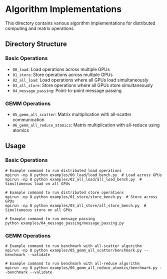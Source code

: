 # Algorithm Implementations

This directory contains various algorithm implementations for distributed computing and matrix operations.

## Directory Structure

### Basic Operations
- `00_load`: Load operations across multiple GPUs
- `01_store`: Store operations across multiple GPUs
- `02_all_load`: Load operations where all GPUs load simultaneously
- `03_all_store`: Store operations where all GPUs store simultaneously
- `04_message_passing`: Point-to-point message passing

### GEMM Operations
- `05_gemm_all_scatter`: Matrix multiplication with all-scatter communication
- `06_gemm_all_reduce_atomics`: Matrix multiplication with all-reduce using atomics

## Usage

### Basic Operations
```terminal
# Example command to run distributed load operations
mpirun -np 8 python examples/00_load/load_bench.py  # Load across GPUs
mpirun -np 8 python examples/02_all_load/all_load_bench.py  # Simultaneous load on all GPUs

# Example command to run distributed store operations
mpirun -np 8 python examples/01_store/store_bench.py  # Store across GPUs
mpirun -np 8 python examples/03_all_store/all_store_bench.py  # Simultaneous store on all GPUs

# Example command to run message passing
python examples/04_message_passing/message_passing.py
```

### GEMM Operations
```terminal
# Example command to run benchmark with all-scatter algorithm
mpirun -np 8 python examples/05_gemm_all_scatter/benchmark.py --benchmark --validate

# Example command to run benchmark with all-reduce algorithm
mpirun -np 8 python examples/06_gemm_all_reduce_atomics/benchmark.py --benchmark --validate
```
